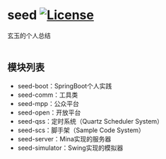 # seed [![License](https://img.shields.io/hexpm/l/plug.svg)](https://github.com/jadyer/seed/blob/master/LICENSE)
玄玉的个人总结<br/><br/>


## 模块列表

* seed-boot：SpringBoot个人实践
* seed-comm：工具类
* seed-mpp：公众平台
* seed-open：开放平台
* seed-qss：定时系统（Quartz Scheduler System）
* seed-scs：脚手架（Sample Code System）
* seed-server：Mina实现的服务器
* seed-simulator：Swing实现的模拟器
